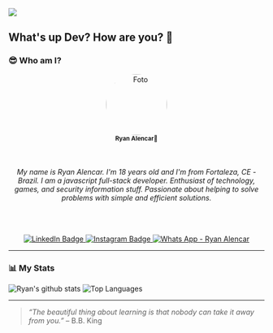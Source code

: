 ![](https://komarev.com/ghpvc/?username=ryanalencar&label=PROFILE+VIEWS&color=blueviolet)
## What's up Dev? How are you? 👋

### 😎 Who am I?

<p align="center">
    <img 
        style="border-radius: 50%;" 
        src="https://avatars.githubusercontent.com/u/31630354?s=400&u=2c702d715553d4d0f471064b1511fc9324417273&v=4" 
        width="120px;" 
        alt="Foto">
    <br/>
    <sub><b>Ryan Alencar🖖</b></sub>
</p>
</br>
<h6 align="center">
    My name is Ryan Alencar. I'm 18 years old and I'm from Fortaleza, CE - Brazil. I am a javascript full-stack developer. Enthusiast of technology, games, and security information stuff. Passionate about helping to solve problems with simple and efficient solutions.
</h6>

<br/>
<p align="center">
<a href="https://www.linkedin.com/in/ryan-a-a3559a12b/">
  <img alt="LinkedIn Badge" src="https://img.shields.io/badge/-LinkedIn-blue?&logo=Linkedin&logoColor=fefefe"/>
</a>
<a href="https://www.instagram.com/ryanalencar_1701">
  <img alt="Instagram Badge" src="https://img.shields.io/badge/-Instagram-8134af?&logoColor=fefefe&logo=instagram"/>
</a> 
<a href="https://api.whatsapp.com/send?phone=5585997178366&text=Ol%C3%A1,%20vim%20pelo%20seu%20perfil%20do%20gitHub.">
  <img alt="Whats App - Ryan Alencar" src="https://img.shields.io/badge/-Ryan%20Alencar-%2325D366?&logo=whatsapp&logoColor=white"/>
</a>
</p>


---

### 📊 My Stats
![Ryan's github stats](https://github-readme-stats.vercel.app/api?username=ryanalencar&count_private=true&show_icons=true&theme=omni)
![Top Languages](https://github-readme-stats.vercel.app/api/top-langs/?username=ryanalencar&layout=compact&theme=omni)

---

> *“The beautiful thing about learning is that nobody can take it away from you.”* – B.B. King

